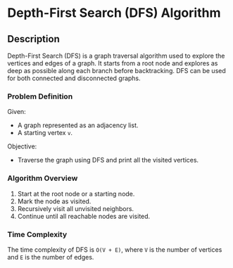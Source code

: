 # Depth-First Search (DFS) Algorithm

## Description

Depth-First Search (DFS) is a graph traversal algorithm used to explore the vertices and edges of a graph. It starts from a root node and explores as deep as possible along each branch before backtracking. DFS can be used for both connected and disconnected graphs.

### Problem Definition

Given:
- A graph represented as an adjacency list.
- A starting vertex `v`.

Objective:
- Traverse the graph using DFS and print all the visited vertices.

### Algorithm Overview

1. Start at the root node or a starting node.
2. Mark the node as visited.
3. Recursively visit all unvisited neighbors.
4. Continue until all reachable nodes are visited.

### Time Complexity

The time complexity of DFS is `O(V + E)`, where `V` is the number of vertices and `E` is the number of edges.
